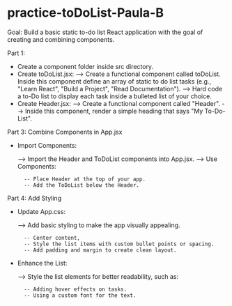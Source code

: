 # practice-toDoList-Paula-B

Goal: Build a basic static to-do list React application with the goal of creating and combining components.

Part 1:

- Create a component folder inside src directory.
- Create toDoList.jsx:
  --> Create a functional component called toDoList. Inside this component define an array of static to do list tasks (e.g., "Learn React", "Build a Project", "Read Documentation").
  --> Hard code a to-Do list to display each task inside a bulleted list of your choice.
- Create Header.jsx:
  --> Create a functional component called "Header".
  --> Inside this component, render a simple heading that says "My To-Do-List".

Part 3: Combine Components in App.jsx

- Import Components:

  --> Import the Header and ToDoList components into App.jsx.
  --> Use Components:

        -- Place Header at the top of your app.
        -- Add the ToDoList below the Header.

Part 4: Add Styling

- Update App.css:

  --> Add basic styling to make the app visually appealing.

        -- Center content,
        -- Style the list items with custom bullet points or spacing.
        -- Add padding and margin to create clean layout.

- Enhance the List:

  --> Style the list elements for better readability, such as:

        -- Adding hover effects on tasks.
        -- Using a custom font for the text.

